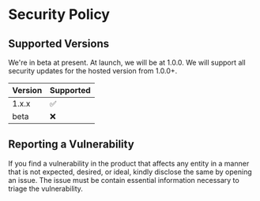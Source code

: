 # Security Policy

## Supported Versions

We're in beta at present. At launch, we will be at 1.0.0. We will support all security updates for the hosted version from 1.0.0+.

| Version | Supported          |
| ------- | ------------------ |
| 1.x.x   | :white_check_mark: |
| beta    | :x:                |

## Reporting a Vulnerability

If you find a vulnerability in the product that affects any entity in a manner that is not expected, desired, or ideal, kindly disclose the same by opening an issue.
The issue must be contain essential information necessary to triage the vulnerability. 
